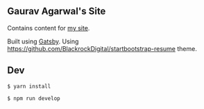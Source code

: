 Gaurav Agarwal's Site
---------------------

Contains content for [my site](https://gauravagarwalr.com).

Built using [Gatsby](https://www.gatsbyjs.org). Using https://github.com/BlackrockDigital/startbootstrap-resume theme.

## Dev

    $ yarn install

    $ npm run develop
